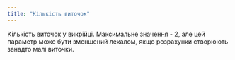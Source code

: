 ```yaml
---
title: "Кількість виточок"
---
```


Кількість виточок у викрійці. Максимальне значення - 2, але цей параметр може бути зменшений лекалом, якщо розрахунки створюють занадто малі виточки.




